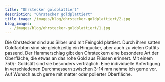 ```yaml
---
title: "Ohrstecker goldplattiert"
description: "Ohrstecker goldplattiert"
title_image: /images/blog/ohrstecker-goldplattiert/2.jpg
blog_images:
  - /images/blog/ohrstecker-goldplattiert/1.jpg
---
```


Die Ohrstecker sind aus Silber und mit Feingold plattiert. Durch ihren satten Goldfarbton sind sie gleichzeitig ein Hingucker, aber auch zu vielen Outfits passend. Der Hammerschlag gibt den Ohrsteckern eine besondere Art der Oberfläche, die etwas an das rohe Gold aus Flüssen erinnert.
Mit einem 750/- Goldstift sind sie besonders verträglich.
Eine individuelle Anfertigung in verschiedenen Durchmessern zwischen 3-14 mm nehme ich gerne vor. Auf Wunsch auch gerne mit matter oder polierter Oberfläche.
